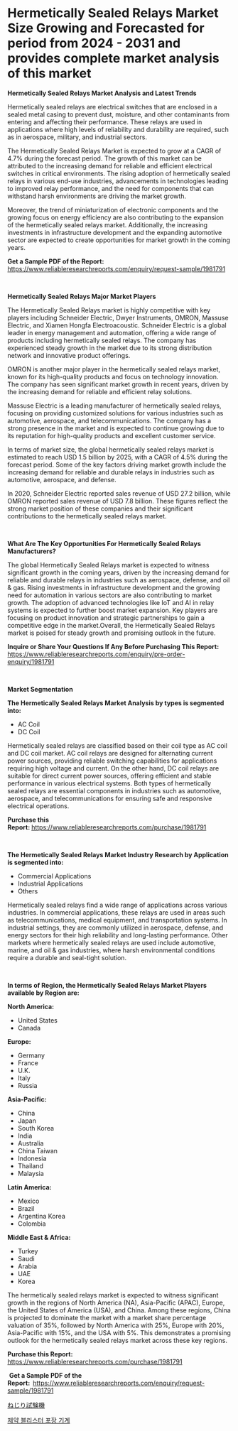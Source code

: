 <p><h1>Hermetically Sealed Relays Market Size Growing and Forecasted for period from 2024 - 2031 and provides complete market analysis of this market</h1></p><p><strong>Hermetically Sealed Relays Market Analysis and Latest Trends</strong></p>
<p><p>Hermetically sealed relays are electrical switches that are enclosed in a sealed metal casing to prevent dust, moisture, and other contaminants from entering and affecting their performance. These relays are used in applications where high levels of reliability and durability are required, such as in aerospace, military, and industrial sectors.</p><p>The Hermetically Sealed Relays Market is expected to grow at a CAGR of 4.7% during the forecast period. The growth of this market can be attributed to the increasing demand for reliable and efficient electrical switches in critical environments. The rising adoption of hermetically sealed relays in various end-use industries, advancements in technologies leading to improved relay performance, and the need for components that can withstand harsh environments are driving the market growth.</p><p>Moreover, the trend of miniaturization of electronic components and the growing focus on energy efficiency are also contributing to the expansion of the hermetically sealed relays market. Additionally, the increasing investments in infrastructure development and the expanding automotive sector are expected to create opportunities for market growth in the coming years.</p></p>
<p><strong>Get a Sample PDF of the Report:&nbsp;</strong> <a href="https://www.reliableresearchreports.com/enquiry/request-sample/1981791">https://www.reliableresearchreports.com/enquiry/request-sample/1981791</a></p>
<p>&nbsp;</p>
<p><strong>Hermetically Sealed Relays Major Market Players</strong></p>
<p><p>The Hermetically Sealed Relays market is highly competitive with key players including Schneider Electric, Dwyer Instruments, OMRON, Massuse Electric, and Xiamen Hongfa Electroacoustic. Schneider Electric is a global leader in energy management and automation, offering a wide range of products including hermetically sealed relays. The company has experienced steady growth in the market due to its strong distribution network and innovative product offerings.</p><p>OMRON is another major player in the hermetically sealed relays market, known for its high-quality products and focus on technology innovation. The company has seen significant market growth in recent years, driven by the increasing demand for reliable and efficient relay solutions.</p><p>Massuse Electric is a leading manufacturer of hermetically sealed relays, focusing on providing customized solutions for various industries such as automotive, aerospace, and telecommunications. The company has a strong presence in the market and is expected to continue growing due to its reputation for high-quality products and excellent customer service.</p><p>In terms of market size, the global hermetically sealed relays market is estimated to reach USD 1.5 billion by 2025, with a CAGR of 4.5% during the forecast period. Some of the key factors driving market growth include the increasing demand for reliable and durable relays in industries such as automotive, aerospace, and defense.</p><p>In 2020, Schneider Electric reported sales revenue of USD 27.2 billion, while OMRON reported sales revenue of USD 7.8 billion. These figures reflect the strong market position of these companies and their significant contributions to the hermetically sealed relays market.</p></p>
<p>&nbsp;</p>
<p><strong>What Are The Key Opportunities For Hermetically Sealed Relays Manufacturers?</strong></p>
<p><p>The global Hermetically Sealed Relays market is expected to witness significant growth in the coming years, driven by the increasing demand for reliable and durable relays in industries such as aerospace, defense, and oil & gas. Rising investments in infrastructure development and the growing need for automation in various sectors are also contributing to market growth. The adoption of advanced technologies like IoT and AI in relay systems is expected to further boost market expansion. Key players are focusing on product innovation and strategic partnerships to gain a competitive edge in the market.Overall, the Hermetically Sealed Relays market is poised for steady growth and promising outlook in the future.</p></p>
<p><strong>Inquire or Share Your Questions If Any Before Purchasing This Report:</strong> <a href="https://www.reliableresearchreports.com/enquiry/pre-order-enquiry/1981791">https://www.reliableresearchreports.com/enquiry/pre-order-enquiry/1981791</a></p>
<p>&nbsp;</p>
<p><strong>Market Segmentation</strong></p>
<p><strong>The Hermetically Sealed Relays Market Analysis by types is segmented into:</strong></p>
<p><ul><li>AC Coil</li><li>DC Coil</li></ul></p>
<p><p>Hermetically sealed relays are classified based on their coil type as AC coil and DC coil market. AC coil relays are designed for alternating current power sources, providing reliable switching capabilities for applications requiring high voltage and current. On the other hand, DC coil relays are suitable for direct current power sources, offering efficient and stable performance in various electrical systems. Both types of hermetically sealed relays are essential components in industries such as automotive, aerospace, and telecommunications for ensuring safe and responsive electrical operations.</p></p>
<p><strong>Purchase this Report:&nbsp;</strong><a href="https://www.reliableresearchreports.com/purchase/1981791">https://www.reliableresearchreports.com/purchase/1981791</a></p>
<p>&nbsp;</p>
<p><strong>The Hermetically Sealed Relays Market Industry Research by Application is segmented into:</strong></p>
<p><ul><li>Commercial Applications</li><li>Industrial Applications</li><li>Others</li></ul></p>
<p><p>Hermetically sealed relays find a wide range of applications across various industries. In commercial applications, these relays are used in areas such as telecommunications, medical equipment, and transportation systems. In industrial settings, they are commonly utilized in aerospace, defense, and energy sectors for their high reliability and long-lasting performance. Other markets where hermetically sealed relays are used include automotive, marine, and oil & gas industries, where harsh environmental conditions require a durable and seal-tight solution.</p></p>
<p>&nbsp;</p>
<p><strong>In terms of Region, the Hermetically Sealed Relays Market Players available by Region are:</strong></p>
<p>
    <p> <strong> North America: </strong>
        <ul>
            <li>United States</li>
            <li>Canada</li>
        </ul>
        </p> 
    <p> <strong> Europe: </strong>
        <ul>
            <li>Germany</li>
            <li>France</li>
            <li>U.K.</li>
            <li>Italy</li>
            <li>Russia</li>
        </ul>
        </p> 
    <p> <strong> Asia-Pacific: </strong>
        <ul>
            <li>China</li>
            <li>Japan</li>
            <li>South Korea</li>
            <li>India</li>
            <li>Australia</li>
            <li>China Taiwan</li>
            <li>Indonesia</li>
            <li>Thailand</li>
            <li>Malaysia</li>
        </ul>
        </p> 
    <p> <strong> Latin America: </strong>
        <ul>
            <li>Mexico</li>
            <li>Brazil</li>
            <li>Argentina Korea</li>
            <li>Colombia</li>
        </ul>
        </p> 
    <p> <strong> Middle East & Africa: </strong>
        <ul>
            <li>Turkey</li>
            <li>Saudi</li>
            <li>Arabia</li>
            <li>UAE</li>
            <li>Korea</li>
        </ul>
    </p>
    </p>
<p><p>The hermetically sealed relays market is expected to witness significant growth in the regions of North America (NA), Asia-Pacific (APAC), Europe, the United States of America (USA), and China. Among these regions, China is projected to dominate the market with a market share percentage valuation of 35%, followed by North America with 25%, Europe with 20%, Asia-Pacific with 15%, and the USA with 5%. This demonstrates a promising outlook for the hermetically sealed relays market across these key regions.</p></p>
<p><strong>Purchase this Report: </strong><a href="https://www.reliableresearchreports.com/purchase/1981791">https://www.reliableresearchreports.com/purchase/1981791</a></p>
<p>&nbsp;<strong>Get a Sample PDF of the Report:&nbsp;&nbsp;</strong><a href="https://www.reliableresearchreports.com/enquiry/request-sample/1981791">https://www.reliableresearchreports.com/enquiry/request-sample/1981791</a></p>
<p><strong></strong></p>
<p><p><a href="https://github.com/oafhukehf4709715/Market-Research-Report-List-1/blob/main/172919516349.md">ねじり試験機</a></p><p><a href="https://github.com/plelbej847484502/Market-Research-Report-List-1/blob/main/569078015237.md">제약 블리스터 포장 기계</a></p></p>